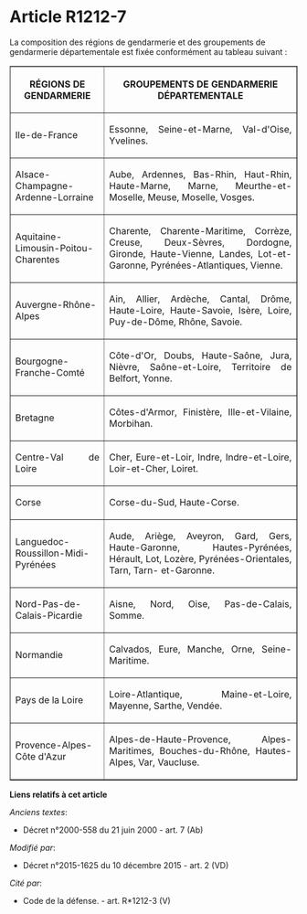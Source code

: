 # Article R1212-7

La  composition des régions de gendarmerie et des groupements de  gendarmerie départementale est fixée conformément au
tableau suivant : 

<table border="1">
    <tbody>
      <tr>
        <th>

RÉGIONS DE GENDARMERIE 

</th>
        <th>

GROUPEMENTS DE GENDARMERIE DÉPARTEMENTALE 

</th>
      </tr>
      <tr>
        <td align="justify" valign="middle">

Ile-de-France 

</td>
        <td valign="middle" align="justify">

Essonne, Seine-et-Marne, Val-d'Oise, Yvelines. 

</td>
      </tr>
      <tr>
        <td valign="middle" align="justify">

Alsace-Champagne-Ardenne-Lorraine 

</td>
        <td align="justify" valign="middle">

Aube, Ardennes, Bas-Rhin, Haut-Rhin, Haute-Marne, Marne, Meurthe-et-Moselle, Meuse, Moselle, Vosges. 

</td>
      </tr>
      <tr>
        <td align="justify" valign="middle">

Aquitaine-Limousin-Poitou-Charentes 

</td>
        <td align="justify" valign="middle">

Charente,  Charente-Maritime, Corrèze, Creuse, Deux-Sèvres, Dordogne, Gironde,  Haute-Vienne, Landes, Lot-et-Garonne,
Pyrénées-Atlantiques, Vienne. 

</td>
      </tr>
      <tr>
        <td align="justify" valign="middle">

Auvergne-Rhône-Alpes 

</td>
        <td align="justify" valign="middle">

Ain, Allier, Ardèche, Cantal, Drôme, Haute-Loire, Haute-Savoie, Isère, Loire, Puy-de-Dôme, Rhône, Savoie. 

</td>
      </tr>
      <tr>
        <td align="justify" valign="middle">

Bourgogne-Franche-Comté 

</td>
        <td align="justify" valign="middle">

Côte-d'Or, Doubs, Haute-Saône, Jura, Nièvre, Saône-et-Loire, Territoire de Belfort, Yonne. 

</td>
      </tr>
      <tr>
        <td align="justify" valign="middle">

Bretagne 

</td>
        <td align="justify" valign="middle">

Côtes-d'Armor, Finistère, Ille-et-Vilaine, Morbihan. 

</td>
      </tr>
      <tr>
        <td align="justify" valign="middle">

Centre-Val de Loire 

</td>
        <td valign="middle" align="justify">

Cher, Eure-et-Loir, Indre, Indre-et-Loire, Loir-et-Cher, Loiret. 

</td>
      </tr>
      <tr>
        <td align="justify" valign="middle">

Corse 

</td>
        <td valign="middle" align="justify">

Corse-du-Sud, Haute-Corse. 

</td>
      </tr>
      <tr>
        <td align="justify" valign="middle">

Languedoc-Roussillon-Midi-Pyrénées 

</td>
        <td valign="middle" align="justify">

Aude,  Ariège, Aveyron, Gard, Gers, Haute-Garonne, Hautes-Pyrénées, Hérault,  Lot, Lozère, Pyrénées-Orientales, Tarn, Tarn-
et-Garonne. 

</td>
      </tr>
      <tr>
        <td valign="middle" align="justify">

Nord-Pas-de-Calais-Picardie 

</td>
        <td valign="middle" align="justify">

Aisne, Nord, Oise, Pas-de-Calais, Somme. 

</td>
      </tr>
      <tr>
        <td valign="middle" align="justify">

Normandie 

</td>
        <td align="justify" valign="middle">

Calvados, Eure, Manche, Orne, Seine-Maritime. 

</td>
      </tr>
      <tr>
        <td valign="middle" align="justify">

Pays de la Loire 

</td>
        <td valign="middle" align="justify">

Loire-Atlantique, Maine-et-Loire, Mayenne, Sarthe, Vendée. 

</td>
      </tr>
      <tr>
        <td align="justify" valign="middle">

Provence-Alpes-Côte d'Azur 

</td>
        <td valign="middle" align="justify">

Alpes-de-Haute-Provence, Alpes-Maritimes, Bouches-du-Rhône, Hautes-Alpes, Var, Vaucluse.</td>
      </tr>
    </tbody>
  </table>

**Liens relatifs à cet article**

_Anciens textes_:

  - Décret n°2000-558 du 21 juin 2000 - art. 7 (Ab)

_Modifié par_:

  - Décret n°2015-1625 du 10 décembre 2015 - art. 2 (VD)

_Cité par_:

  - Code de la défense. - art. R*1212-3 (V)
